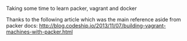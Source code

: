 Taking some time to learn packer, vagrant and docker

Thanks to the following article which was the main reference aside from packer docs:
http://blog.codeship.io/2013/11/07/building-vagrant-machines-with-packer.html


